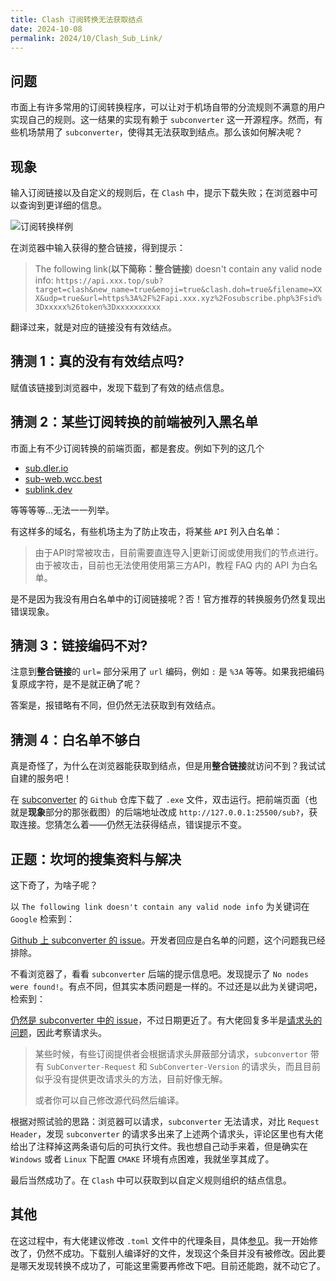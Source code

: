 ```yaml
---
title: Clash 订阅转换无法获取结点
date: 2024-10-08
permalink: 2024/10/Clash_Sub_Link/
---
```


## 问题

市面上有许多常用的订阅转换程序，可以让对于机场自带的分流规则不满意的用户实现自己的规则。这一结果的实现有赖于 `subconverter` 这一开源程序。然而，有些机场禁用了 `subconverter`，使得其无法获取到结点。那么该如何解决呢？

## 现象

输入订阅链接以及自定义的规则后，在 `Clash` 中，提示下载失败；在浏览器中可以查询到更详细的信息。

![订阅转换样例](https://static.xialing.icu/img/202410080956325.webp)

在浏览器中输入获得的整合链接，得到提示：

>The following link(**以下简称：整合链接**) doesn't contain any valid node info: `https://api.xxx.top/sub?target=clash&new_name=true&emoji=true&clash.doh=true&filename=XXX&udp=true&url=https%3A%2F%2Fapi.xxx.xyz%2Fosubscribe.php%3Fsid%3Dxxxxx%26token%3Dxxxxxxxxxx`

翻译过来，就是对应的链接没有有效结点。

## 猜测 1：真的没有有效结点吗?

赋值该链接到浏览器中，发现下载到了有效的结点信息。

## 猜测 2：某些订阅转换的前端被列入黑名单

市面上有不少订阅转换的前端页面，都是套皮。例如下列的这几个

* [sub.dler.io](https://sub.dler.io/)
* [sub-web.wcc.best](https://sub-web.wcc.best/)
* [sublink.dev](https://sublink.dev)

等等等等...无法一一列举。

有这样多的域名，有些机场主为了防止攻击，将某些 `API` 列入白名单：

> 由于API时常被攻击，目前需要直连导入|更新订阅或使用我们的节点进行。由于被攻击，目前也无法使用使用第三方API，教程 FAQ 内的 API 为白名单。

是不是因为我没有用白名单中的订阅链接呢？否！官方推荐的转换服务仍然复现出错误现象。

## 猜测 3：链接编码不对?

注意到**整合链接**的 `url=` 部分采用了 `url` 编码，例如 `:` 是 `%3A` 等等。如果我把编码复原成字符，是不是就正确了呢？

答案是，报错略有不同，但仍然无法获取到有效结点。

## 猜测 4：白名单不够白

真是奇怪了，为什么在浏览器能获取到结点，但是用**整合链接**就访问不到？我试试自建的服务吧！

在 [subconverter](https://github.com/tindy2013/subconverter/releases) 的 `Github` 仓库下载了 `.exe` 文件，双击运行。把前端页面（也就是**现象**部分的那张截图）的后端地址改成 `http://127.0.0.1:25500/sub?`，获取连接。您猜怎么着——仍然无法获得结点，错误提示不变。

## 正题：坎坷的搜集资料与解决

这下奇了，为啥子呢？

以 `The following link doesn't contain any valid node info` 为关键词在 `Google` 检索到：

[Github 上 subconverter 的 issue](https://github.com/tindy2013/subconverter/issues/209)。开发者回应是白名单的问题，这个问题我已经排除。

不看浏览器了，看看 `subconverter` 后端的提示信息吧。发现提示了 `No nodes were found!`。有点不同，但其实本质问题是一样的。不过还是以此为关键词吧，检索到：

[仍然是 subconverter 中的 issue](https://github.com/tindy2013/subconverter/issues/579)，不过日期更近了。有大佬回复多半是[请求头的问题](https://github.com/tindy2013/subconverter/issues/573#issuecomment-1436012060)，因此考察请求头。

> 某些时候，有些订阅提供者会根据请求头屏蔽部分请求，`subconvertor` 带有 `SubConverter-Request` 和 `SubConverter-Version` 的请求头，而且目前似乎没有提供更改请求头的方法，目前好像无解。
>
>或者你可以自己修改源代码然后编译。

根据对照试验的思路：浏览器可以请求，`subconverter` 无法请求，对比 `Request Header`，发现 `subconverter` 的请求多出来了上述两个请求头，评论区里也有大佬给出了注释掉这两条语句后的可执行文件。我也想自己动手来着，但是确实在 `Windows` 或者 `Linux` 下配置 `CMAKE` 环境有点困难，我就坐享其成了。

最后当然成功了。在 `Clash` 中可以获取到以自定义规则组织的结点信息。

## 其他

在这过程中，有大佬建议修改 `.toml` 文件中的代理条目，具体[参见](https://github.com/tindy2013/subconverter/issues/579#issuecomment-1587796982)。我一开始修改了，仍然不成功。下载别人编译好的文件，发现这个条目并没有被修改。因此要是哪天发现转换不成功了，可能这里需要再修改下吧。目前还能跑，就不动它了。